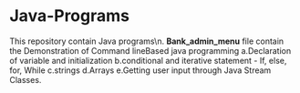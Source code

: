 # Java-Programs
This repository contain Java programs\n.
**Bank_admin_menu** file contain the Demonstration of Command lineBased java programming
a.Declaration of variable and initialization
b.conditional and iterative statement - If, else, for, While
c.strings
d.Arrays
e.Getting user input through Java Stream Classes.
